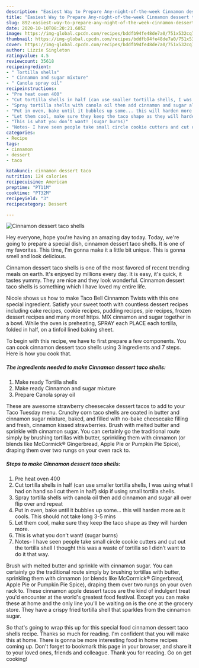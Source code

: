 ```yaml
---
description: "Easiest Way to Prepare Any-night-of-the-week Cinnamon dessert taco shells"
title: "Easiest Way to Prepare Any-night-of-the-week Cinnamon dessert taco shells"
slug: 892-easiest-way-to-prepare-any-night-of-the-week-cinnamon-dessert-taco-shells
date: 2020-10-10T08:20:21.605Z
image: https://img-global.cpcdn.com/recipes/bddfb94fe48de7a0/751x532cq70/cinnamon-dessert-taco-shells-recipe-main-photo.jpg
thumbnail: https://img-global.cpcdn.com/recipes/bddfb94fe48de7a0/751x532cq70/cinnamon-dessert-taco-shells-recipe-main-photo.jpg
cover: https://img-global.cpcdn.com/recipes/bddfb94fe48de7a0/751x532cq70/cinnamon-dessert-taco-shells-recipe-main-photo.jpg
author: Lizzie Singleton
ratingvalue: 4.5
reviewcount: 35618
recipeingredient:
- " Tortilla shells"
- " Cinnamon and sugar mixture"
- " Canola spray oil"
recipeinstructions:
- "Pre heat oven 400"
- "Cut tortilla shells in half (can use smaller tortilla shells, I was using what I had on hand so I cut them in half) skip if using small tortilla shells."
- "Spray tortilla shells with canola oil then add cinnamon and sugar all over flip over and repeat"
- "Put in oven, bake until it bubbles up some... this will harden more as it cools. This should not take long 3-5 mins"
- "Let them cool, make sure they keep the taco shape as they will harden more."
- "This is what you don’t want! (sugar burns)"
- "Notes- I have seen people take small circle cookie cutters and cut out the tortilla shell I thought this was a waste of tortilla so I didn’t want to do it that way."
categories:
- Recipe
tags:
- cinnamon
- dessert
- taco

katakunci: cinnamon dessert taco 
nutrition: 124 calories
recipecuisine: American
preptime: "PT11M"
cooktime: "PT32M"
recipeyield: "3"
recipecategory: Dessert

---
```



![Cinnamon dessert taco shells](https://img-global.cpcdn.com/recipes/bddfb94fe48de7a0/751x532cq70/cinnamon-dessert-taco-shells-recipe-main-photo.jpg)

Hey everyone, hope you're having an amazing day today. Today, we're going to prepare a special dish, cinnamon dessert taco shells. It is one of my favorites. This time, I'm gonna make it a little bit unique. This is gonna smell and look delicious.

Cinnamon dessert taco shells is one of the most favored of recent trending meals on earth. It's enjoyed by millions every day. It is easy, it's quick, it tastes yummy. They are nice and they look wonderful. Cinnamon dessert taco shells is something which I have loved my entire life.

Nicole shows us how to make Taco Bell Cinnamon Twists with this one special ingredient. Satisfy your sweet tooth with countless dessert recipes including cake recipes, cookie recipes, pudding recipes, pie recipes, frozen dessert recipes and many more! https. MIX cinnamon and sugar together in a bowl. While the oven is preheating, SPRAY each PLACE each tortilla, folded in half, on a tinfoil lined baking sheet.


To begin with this recipe, we have to first prepare a few components. You can cook cinnamon dessert taco shells using 3 ingredients and 7 steps. Here is how you cook that.

<!--inarticleads1-->

##### The ingredients needed to make Cinnamon dessert taco shells:

1. Make ready  Tortilla shells
1. Make ready  Cinnamon and sugar mixture
1. Prepare  Canola spray oil


These are awesome strawberry cheesecake dessert tacos to add to your Taco Tuesday menu. Crunchy corn taco shells are coated in butter and cinnamon sugar mixture, baked, and filled with no-bake cheesecake filling and fresh, cinnamon kissed strawberries. Brush with melted butter and sprinkle with cinnamon sugar. You can certainly go the traditional route simply by brushing tortillas with butter, sprinkling them with cinnamon (or blends like McCormick® Gingerbread, Apple Pie or Pumpkin Pie Spice), draping them over two rungs on your oven rack to. 

<!--inarticleads2-->

##### Steps to make Cinnamon dessert taco shells:

1. Pre heat oven 400
1. Cut tortilla shells in half (can use smaller tortilla shells, I was using what I had on hand so I cut them in half) skip if using small tortilla shells.
1. Spray tortilla shells with canola oil then add cinnamon and sugar all over flip over and repeat
1. Put in oven, bake until it bubbles up some... this will harden more as it cools. This should not take long 3-5 mins
1. Let them cool, make sure they keep the taco shape as they will harden more.
1. This is what you don’t want! (sugar burns)
1. Notes- I have seen people take small circle cookie cutters and cut out the tortilla shell I thought this was a waste of tortilla so I didn’t want to do it that way.


Brush with melted butter and sprinkle with cinnamon sugar. You can certainly go the traditional route simply by brushing tortillas with butter, sprinkling them with cinnamon (or blends like McCormick® Gingerbread, Apple Pie or Pumpkin Pie Spice), draping them over two rungs on your oven rack to. These cinnamon apple dessert tacos are the kind of indulgent treat you&#39;d encounter at the world&#39;s greatest food festival. Except you can make these at home and the only line you&#39;ll be waiting on is the one at the grocery store. They have a crispy fried tortilla shell that sparkles from the cinnamon sugar. 

So that's going to wrap this up for this special food cinnamon dessert taco shells recipe. Thanks so much for reading. I'm confident that you will make this at home. There is gonna be more interesting food in home recipes coming up. Don't forget to bookmark this page in your browser, and share it to your loved ones, friends and colleague. Thank you for reading. Go on get cooking!
